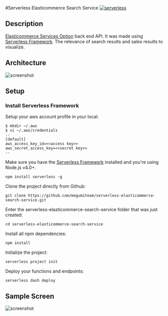 #Serverless Elasticommerce Search Service
[![serverless](http://public.serverless.com/badges/v3.svg)](http://www.serverless.com)
## Description
[Elasticommerce Services Option](https://amimoto-ami.com/plans/option-services/elasticommerce-services-option/) back end API.
It was made using [Serverless Framework](http://docs.serverless.com/v0.5.0/docs).
The relevance of search results and sales results to visualize.

## Architecture
<img src="https://raw.githubusercontent.com/megumiteam/serverless-elasticommerce-search-service/master/screenshot-2.png" title="screenshot"/>

## Setup
### Install Serverless Framework
Setup your aws account profile in your local.
```
$ mkdir ~/.aws
$ vi ~/.aws/credentials
--
[default]
aws_access_key_id=<<access key>>
aws_secret_access_key=<<secret key>>
--
```

Make sure you have the [Serverless Framework](http://www.serverless.com) installed and you're using Node.js v4.0+. 
```
npm install serverless -g
```

Clone the project directly from Github:
```
git clone https://github.com/megumiteam/serverless-elasticommerce-search-service.git
```

Enter the serverless-elasticommerce-search-service folder that was just created:
```
cd serverless-elasticommerce-search-service
```

Install all npm dependencies:
```
npm install
```

Initialize the project:
```
serverless project init
```

Deploy your functions and endpoints:
```
serverless dash deploy
```

## Sample Screen
<img src="https://raw.githubusercontent.com/megumiteam/serverless-elasticommerce-search-service/master/screenshot-1.png" title="screenshot"/>
